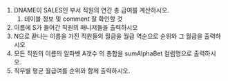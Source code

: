 1. DNAME이 SALES인 부서 직원의 연간 총 급여를 계산하시오.
   1. 테이블 정보 및 comment 잘 확인할 것
2. 이름에 S가 들어간 직원의 매니저들을 출력하시오
3. N으로 끝나는 이름을 가진 직원들의 월급을 월급 역순으로 순위와 그 월급을 출력하시오
4. 모든 직원의 이름의 알파벳 A갯수 의 총합을 sumAlphaBet 컬럼명으로 출력하시오.
5. 직무별 평균 월급여를 순위와 함께 출력하시오.